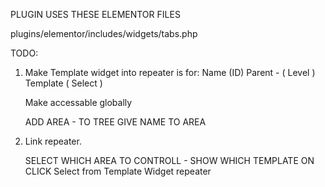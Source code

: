 
PLUGIN USES THESE ELEMENTOR FILES

plugins/elementor/includes/widgets/tabs.php



TODO:

1) Make Template widget into
    repeater is for:
        Name (ID)
        Parent - ( Level )
        Template ( Select )

    Make accessable globally

    ADD AREA - TO TREE
    GIVE NAME TO AREA 



2) Link repeater.

    SELECT WHICH AREA TO CONTROLL - SHOW WHICH TEMPLATE ON CLICK
    Select from Template Widget repeater
